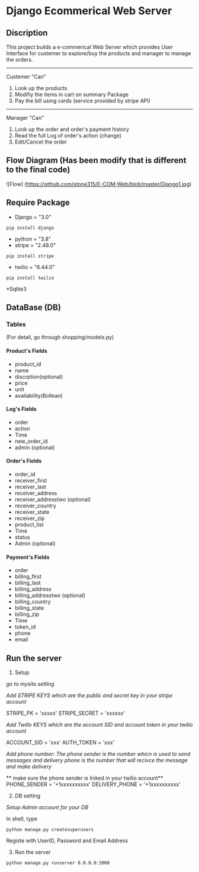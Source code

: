 # Django Ecommerical Web Server

## Discription
This project builds a e-commerical Web Server which provides User Interface for custemer to explore/buy the products and manager to manage the orders.

---
Custemer "Can"
1. Look up the products
2. Modifiy the items in cart on summary Package
3. Pay the bill using cards (service provided by stripe API)

---
Manager "Can"
1. Look up the order and order's payment history
2. Read the full Log of order's action (change)
3. Edit/Cancel the order

## Flow Diagram (Has been modify that is different to the final code)
![Flow] (https://github.com/stone315/E-COM-Web/blob/master/Django1.jpg)



## Require Package


* Django = "3.0"

~~~
pip install django
~~~

* python = "3.8"
* stripe = "2.48.0"

~~~
pip install stripe
~~~

* twilio = "6.44.0"

~~~
pip install twilio
~~~

*Sqlite3


## DataBase (DB)
### Tables
(For detail, go through shopping/models.py)

#### Product's Fields

* product_id
* name 
* discrption(optional)
* price
* unit
* availability(Bollean)

#### Log's Fields

* order
* action 
* Time
* new_order_id
* admin (optional)

#### Order's Fields

* order_id
* receiver_first
* receiver_last
* receiver_address
* receiver_addresstwo (optional)
* receiver_country
* receiver_state
* receiver_zip
* product_list
* Time
* status
* Admin (optional)


#### Payment's Fields

* order
* billing_first
* billing_last
* billing_address
* billing_addresstwo (optional)
* billing_country 
* billing_state
* billing_zip
* Time 
* token_id
* phone
* email


## Run the server

1. Setup

_go to mysite.setting_

_Add STRIPE KEYS which are the public and secret key in your stripe account_
  
  STRIPE_PK = 'xxxxx'
  STRIPE_SECRET = 'xxxxxx'


_Add Twillo KEYS which are the account SID and account token in your twilio account_

 ACCOUNT_SID = 'xxx'
 AUTH_TOKEN = 'xxx'

_Add phone number: The phone sender is the number whicn is used to send messages and delivery phone is the number that will recivce the message and make delivery_

** make sure the phone sender is linked in your twilio account**
PHONE_SENDER = '+1xxxxxxxxxx'
DELIVERY_PHONE = '+1xxxxxxxxxx'


2. DB setting

_Setup Admin account for your DB_

In shell, type

~~~
python manage.py createsuperusers
~~~

Registe with UserID, Password and Email Address

3. Run the server

~~~
python manage.py runserver 0.0.0.0:3000
~~~
